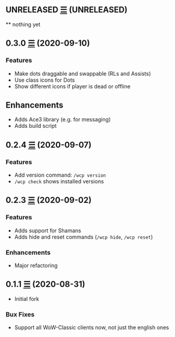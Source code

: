 ## UNRELEASED [☰](https://github.com/Deradon/WrongCthunPlanner/compare/v0.3.0...master) (UNRELEASED)

** nothing yet

## 0.3.0 [☰](https://github.com/Deradon/WrongCthunPlanner/compare/v0.2.4...v0.3.0) (2020-09-10)

### Features

* Make dots draggable and swappable (RLs and Assists)
* Use class icons for Dots
* Show different icons if player is dead or offline

## Enhancements

* Adds Ace3 library (e.g. for messaging)
* Adds build script

## 0.2.4 [☰](https://github.com/Deradon/WrongCthunPlanner/compare/v0.2.3...v0.2.4) (2020-09-07)

### Features

* Add version command: `/wcp version`
* `/wcp check` shows installed versions

## 0.2.3 [☰](https://github.com/Deradon/WrongCthunPlanner/compare/v0.1.1...v0.2.3) (2020-09-02)

### Features

* Adds support for Shamans
* Adds hide and reset commands (`/wcp hide`, `/wcp reset`)

### Enhancements

* Major refactoring

## 0.1.1 [☰](https://github.com/Deradon/WrongCthunPlanner/commit/63b1aa47e19dae1be20ecc7eec80a8ddafd5a66c) (2020-08-31)

* Initial fork

### Bux Fixes

* Support all WoW-Classic clients now, not just the english ones
